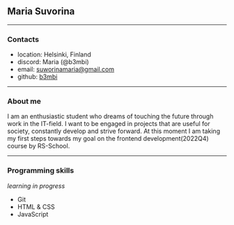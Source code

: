 ## Maria Suvorina
___
### Contacts
- location: Helsinki, Finland
- discord: Maria (@b3mbi)
- email: suworinamaria@gmail.com
- github: [b3mbi](https://github.com/b3mbi)  
___
### About me
I am an enthusiastic student who dreams of touching the future through work in the IT-field. I want to be engaged in projects that are useful for society, constantly develop and strive forward. At this moment I am taking my first steps towards my goal on the frontend development(2022Q4) course by RS-School.  
___
### Programming skills
*learning in progress*
- Git
- HTML & CSS
- JavaScript
